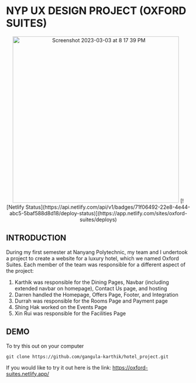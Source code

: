 # NYP UX DESIGN PROJECT (OXFORD SUITES)

<p align="center">
  <a href="https://oxford-suites.netlify.app/" target="_blank"><img width="454" alt="Screenshot 2023-03-03 at 8 17 39 PM" src="https://user-images.githubusercontent.com/56480632/222718233-de30fd5c-bbc7-4443-98e8-ce124729480e.png"></a>
  [![Netlify Status](https://api.netlify.com/api/v1/badges/71f06492-22e8-4e44-abc5-5baf588d8d18/deploy-status)](https://app.netlify.com/sites/oxford-suites/deploys)
</p>




## INTRODUCTION
During my first semester at Nanyang Polytechnic, my team and I undertook a project to create a website for a luxury hotel, which we named Oxford Suites. Each member of the team was responsible for a different aspect of the project: 
1. Karthik was responsible for the Dining Pages, Navbar (including extended navbar on homepage), Contact Us page, and hosting
2. Darren handled the Homepage, Offers Page, Footer, and Integration
3. Durrah was responsible for the Rooms Page and Payment page
4. Shing Hak worked on the Events Page
5. Xin Rui was responsible for the Facilities Page


## DEMO
To try this out on your computer
```
git clone https://github.com/gangula-karthik/hotel_project.git
```
If you would like to try it out here is the link: https://oxford-suites.netlify.app/
